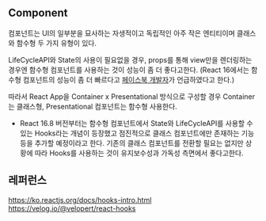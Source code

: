 ## Component
컴포넌트는 UI의 일부분을 묘사하는 자생적이고 독립적인 아주 작은 엔티티이며 클래스와 함수형 두 가지 유형이 있다.

LifeCycleAPI와 State의 사용이 필요없을 경우, props를 통해 view만을 렌더링하는 경우엔 함수형 컴포넌트를 사용하는 것이 성능이 좀 더 좋다고한다. (React 16에서는 함수형 컴포넌트의 성능이 좀 더 빠르다고 <a href="https://twitter.com/trueadm/status/916706152976707584">페이스북 개발자</a>가 언급하였다고 한다.)

따라서 React App을 Container x Presentational 방식으로 구성할 경우 Container는 클래스형, Presentational 컴포넌트는 함수형 사용한다.

+ React 16.8 버전부터는 함수형 컴포넌트에서 State와 LifeCycleAPI를 사용할 수 있는 Hooks라는 개념이 등장했고 점진적으로 클래스 컴포넌트에만 존재하는 기능등을 추가할 예정이라고 한다. 기존의 클래스 컴포넌트를 전환할 필요는 없지만 상황에 따라 Hooks를 사용하는 것이 유지보수성과 가독성 측면에서 좋다고한다.

## 레퍼런스
https://ko.reactjs.org/docs/hooks-intro.html<br>
https://velog.io/@velopert/react-hooks
